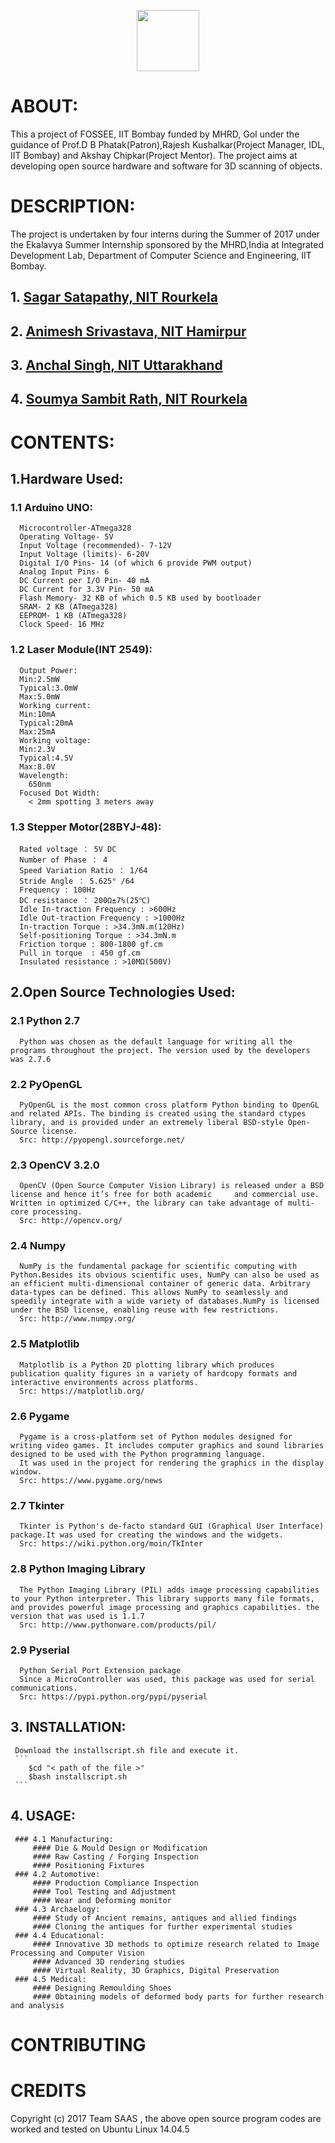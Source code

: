 <p align="center">
  <img width="100" height="98" src="http://www.iitb.ac.in/sites/all/themes/touchm/logo.png">
</p>

# ABOUT:
This a project of FOSSEE, IIT Bombay funded by MHRD, GoI under the guidance of Prof.D B Phatak(Patron),Rajesh Kushalkar(Project Manager, IDL, IIT Bombay) and Akshay Chipkar(Project Mentor).
The project aims at developing open source hardware and software for 3D scanning of objects.

# DESCRIPTION:
The project is undertaken by four interns during the Summer of 2017 under the Ekalavya Summer Internship sponsored by the MHRD,India at Integrated Development Lab, Department of Computer Science and Engineering, IIT Bombay.
  ##  1. [Sagar Satapathy, NIT Rourkela](https://github.com/sagarbaba)
  ##  2. [Animesh Srivastava, NIT Hamirpur](https://github.com/animeshsrivastava24)
  ##  3. [Anchal Singh, NIT Uttarakhand](https://github.com/Anchalpanwar)
  ##  4. [Soumya Sambit Rath, NIT Rourkela](https://github.com/ss-rath)
  
  
# CONTENTS:
  ## 1.Hardware Used:
  ### 1.1 Arduino UNO:          
      Microcontroller-ATmega328
      Operating Voltage- 5V
      Input Voltage (recommended)- 7-12V
      Input Voltage (limits)- 6-20V
      Digital I/O Pins- 14 (of which 6 provide PWM output)
      Analog Input Pins- 6
      DC Current per I/O Pin- 40 mA
      DC Current for 3.3V Pin- 50 mA
      Flash Memory- 32 KB of which 0.5 KB used by bootloader
      SRAM- 2 KB (ATmega328)
      EEPROM- 1 KB (ATmega328)
      Clock Speed- 16 MHz

  ### 1.2 Laser Module(INT 2549):
      Output Power:
      Min:2.5mW  
      Typical:3.0mW 
      Max:5.0mW
      Working current:
      Min:10mA
      Typical:20mA
      Max:25mA
      Working voltage:
      Min:2.3V
      Typical:4.5V
      Max:8.0V
      Wavelength:
        650nm
      Focused Dot Width:
        < 2mm spotting 3 meters away
    
  ### 1.3 Stepper Motor(28BYJ-48):
      Rated voltage ： 5V DC
      Number of Phase ： 4
      Speed Variation Ratio ： 1/64
      Stride Angle ： 5.625° /64
      Frequency : 100Hz
      DC resistance ： 200Ω±7%(25℃)
      Idle In-traction Frequency : >600Hz
      Idle Out-traction Frequency : >1000Hz
      In-traction Torque : >34.3mN.m(120Hz)
      Self-positioning Torque : >34.3mN.m
      Friction torque : 800-1800 gf.cm
      Pull in torque  : 450 gf.cm
      Insulated resistance : >10MΩ(500V)

  ## 2.Open Source Technologies Used:
  
  ### 2.1 Python 2.7
      Python was chosen as the default language for writing all the programs throughout the project. The version used by the developers was 2.7.6
      
  ### 2.2 PyOpenGL 
      PyOpenGL is the most common cross platform Python binding to OpenGL and related APIs. The binding is created using the standard ctypes library, and is provided under an extremely liberal BSD-style Open-Source license.
      Src: http://pyopengl.sourceforge.net/
      
  ### 2.3 OpenCV 3.2.0
      OpenCV (Open Source Computer Vision Library) is released under a BSD license and hence it’s free for both academic     and commercial use. Written in optimized C/C++, the library can take advantage of multi-core processing.
      Src: http://opencv.org/
 
  ### 2.4 Numpy 
      NumPy is the fundamental package for scientific computing with Python.Besides its obvious scientific uses, NumPy can also be used as an efficient multi-dimensional container of generic data. Arbitrary data-types can be defined. This allows NumPy to seamlessly and speedily integrate with a wide variety of databases.NumPy is licensed under the BSD license, enabling reuse with few restrictions.
      Src: http://www.numpy.org/
      
  ### 2.5 Matplotlib
      Matplotlib is a Python 2D plotting library which produces publication quality figures in a variety of hardcopy formats and interactive environments across platforms.
      Src: https://matplotlib.org/
      
  ### 2.6 Pygame 
      Pygame is a cross-platform set of Python modules designed for writing video games. It includes computer graphics and sound libraries designed to be used with the Python programming language.
      It was used in the project for rendering the graphics in the display window.
      Src: https://www.pygame.org/news
      
  ### 2.7 Tkinter
      Tkinter is Python's de-facto standard GUI (Graphical User Interface) package.It was used for creating the windows and the widgets.
      Src: https://wiki.python.org/moin/TkInter
      
  ### 2.8 Python Imaging Library
      The Python Imaging Library (PIL) adds image processing capabilities to your Python interpreter. This library supports many file formats, and provides powerful image processing and graphics capabilities. the version that was used is 1.1.7
      Src: http://www.pythonware.com/products/pil/
      
  ### 2.9 Pyserial 
      Python Serial Port Extension package
      Since a MicroController was used, this package was used for serial communications.
      Src: https://pypi.python.org/pypi/pyserial
  
  ## 3. INSTALLATION:
     Download the installscript.sh file and execute it.
     ```
        $cd "< path of the file >"
        $bash installscript.sh
     ```

  ## 4. USAGE: 
     ### 4.1 Manufacturing:
         #### Die & Mould Design or Modification
         #### Raw Casting / Forging Inspection
         #### Positioning Fixtures
     ### 4.2 Automotive:
         #### Production Compliance Inspection
         #### Tool Testing and Adjustment
         #### Wear and Deforming monitor
     ### 4.3 Archaelogy:
         #### Study of Ancient remains, antiques and allied findings
         #### Cloning the antiques for further experimental studies
     ### 4.4 Educational:
         #### Innovative 3D methods to optimize research related to Image Processing and Computer Vision
         #### Advanced 3D rendering studies 
         #### Virtual Reality, 3D Graphics, Digital Preservation
     ### 4.5 Medical:
         #### Designing Remoulding Shoes
         #### Obtaining models of deformed body parts for further research and analysis
  
# CONTRIBUTING

# CREDITS



Copyright (c) 2017 Team SAAS , the above open source program codes are worked and tested on Ubuntu Linux 14.04.5
